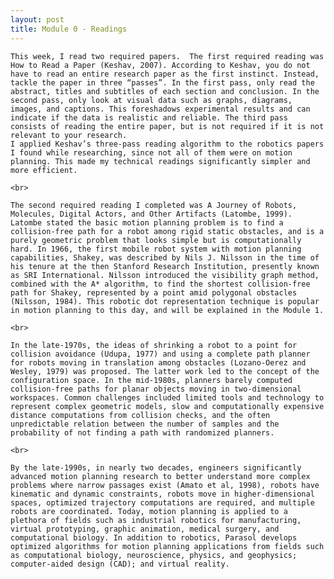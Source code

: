 ```yaml
---
layout: post
title: Module 0 - Readings
---
```



    This week, I read two required papers.  The first required reading was  How to Read a Paper (Keshav, 2007). According to Keshav, you do not have to read an entire research paper as the first instinct. Instead, tackle the paper in three “passes”. In the first pass, only read the abstract, titles and subtitles of each section and conclusion. In the second pass, only look at visual data such as graphs, diagrams, images, and captions. This foreshadows experimental results and can indicate if the data is realistic and reliable. The third pass consists of reading the entire paper, but is not required if it is not relevant to your research. 
    I applied Keshav’s three-pass reading algorithm to the robotics papers I found while researching, since not all of them were on motion planning. This made my technical readings significantly simpler and more efficient.
   
    <br>

    The second required reading I completed was A Journey of Robots, Molecules, Digital Actors, and Other Artifacts (Latombe, 1999). Latombe stated the basic motion planning problem is to find a collision-free path for a robot among rigid static obstacles, and is a purely geometric problem that looks simple but is computationally hard. In 1966, the first mobile robot system with motion planning capabilities, Shakey, was described by Nils J. Nilsson in the time of his tenure at the then Stanford Research Institution, presently known as SRI International. Nilsson introduced the visibility graph method, combined with the A* algorithm, to find the shortest collision-free path for Shakey, represented by a point amid polygonal obstacles (Nilsson, 1984). This robotic dot representation technique is popular in motion planning to this day, and will be explained in the Module 1.

    <br>

    In the late-1970s, the ideas of shrinking a robot to a point for collision avoidance (Udupa, 1977) and using a complete path planner for robots moving in translation among obstacles (Lozano-Oerez and Wesley, 1979) was proposed. The latter work led to the concept of the configuration space. In the mid-1980s, planners barely computed collision-free paths for planar objects moving in two-dimensional workspaces. Common challenges included limited tools and technology to represent complex geometric models, slow and computationally expensive distance computations from collision checks, and the often unpredictable relation between the number of samples and the probability of not finding a path with randomized planners. 

    <br>

    By the late-1990s, in nearly two decades, engineers significantly advanced motion planning research to better understand more complex problems where narrow passages exist (Amato et al, 1998), robots have kinematic and dynamic constraints, robots move in higher-dimensional spaces, optimized trajectory computations are required, and multiple robots are coordinated. Today, motion planning is applied to a plethora of fields such as industrial robotics for manufacturing, virtual prototyping, graphic animation, medical surgery, and computational biology. In addition to robotics, Parasol develops optimized algorithms for motion planning applications from fields such as computational biology, neuroscience, physics, and geophysics; computer-aided design (CAD); and virtual reality.

    